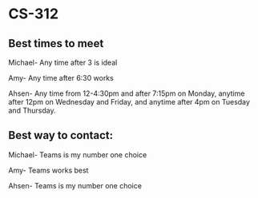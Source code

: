 # CS-312

## Best times to meet
Michael- Any time after 3 is ideal

Amy- Any time after 6:30 works

Ahsen- Any time from 12-4:30pm and after 7:15pm on Monday, anytime after 12pm on Wednesday and Friday, and anytime after 4pm on Tuesday and Thursday.

## Best way to contact:
Michael- Teams is my number one choice 

Amy- Teams works best

Ahsen- Teams is my number one choice

